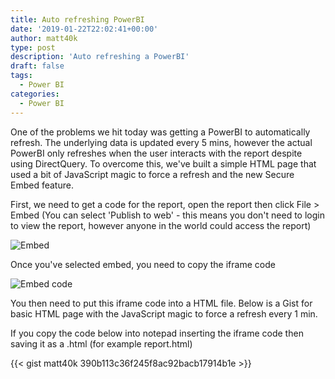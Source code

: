 ```yaml
---
title: Auto refreshing PowerBI
date: '2019-01-22T22:02:41+00:00'
author: matt40k
type: post
description: 'Auto refreshing a PowerBI'
draft: false
tags: 
  - Power BI
categories:
  - Power BI
---
```


One of the problems we hit today was getting a PowerBI to automatically refresh. The underlying data is updated every 5 mins, however the actual PowerBI only refreshes when the user interacts with the report despite using DirectQuery. To overcome this, we've built a simple HTML page that used a bit of JavaScript magic to force a refresh and the new Secure Embed feature.

First, we need to get a code for the report, open the report then click File > Embed
(You can select 'Publish to web' - this means you don't need to login to view the report, however anyone in the world could access the report)

![Embed](//matt40k.uk/img/2019/01/embed.png)

Once you've selected embed, you need to copy the iframe code

![Embed code](//matt40k.uk/img/2019/01/embedCode.png)

You then need to put this iframe code into a HTML file. Below is a Gist for basic HTML page with the JavaScript magic to force a refresh every 1 min.

If you copy the code below into notepad inserting the iframe code then saving it as a .html (for example report.html)

{{< gist matt40k 390b113c36f245f8ac92bacb17914b1e >}}